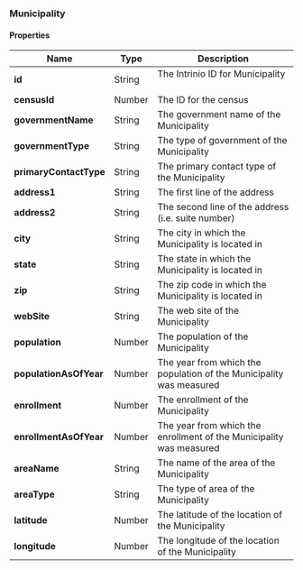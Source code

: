 
[//]: # (CLASS:Municipality)

[//]: # (KIND:object)

### Municipality

#### Properties

[//]: # (START_DEFINITION)

Name | Type | Description
------------ | ------------- | -------------
**id** | String | The Intrinio ID for Municipality &nbsp;
**censusId** | Number | The ID for the census &nbsp;
**governmentName** | String | The government name of the Municipality &nbsp;
**governmentType** | String | The type of government of the Municipality &nbsp;
**primaryContactType** | String | The primary contact type of the Municipality &nbsp;
**address1** | String | The first line of the address &nbsp;
**address2** | String | The second line of the address (i.e. suite number) &nbsp;
**city** | String | The city in which the Municipality is located in &nbsp;
**state** | String | The state in which the Municipality is located in &nbsp;
**zip** | String | The zip code in which the Municipality is located in &nbsp;
**webSite** | String | The web site of the Municipality &nbsp;
**population** | Number | The population of the Municipality &nbsp;
**populationAsOfYear** | Number | The year from which the population of the Municipality was measured &nbsp;
**enrollment** | Number | The enrollment of the Municipality &nbsp;
**enrollmentAsOfYear** | Number | The year from which the enrollment of the Municipality was measured &nbsp;
**areaName** | String | The name of the area of the Municipality &nbsp;
**areaType** | String | The type of area of the Municipality &nbsp;
**latitude** | Number | The latitude of the location of the Municipality &nbsp;
**longitude** | Number | The longitude of the location of the Municipality &nbsp;

[//]: # (END_DEFINITION)





